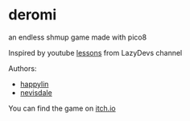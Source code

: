 # deromi
an endless shmup game made with pico8

Inspired by youtube [lessons](https://www.youtube.com/watch?v=81WM_cjp9fo&list=PLea8cjCua_P3Sfq4XJqNVbd1vsWnh7LZd) from LazyDevs channel

Authors:
* [happylin](https://github.com/happpylin)
* [nevisdale](https://github.com/nevisdale)

You can find the game on [itch.io](https://kusindia.itch.io/deromi)
